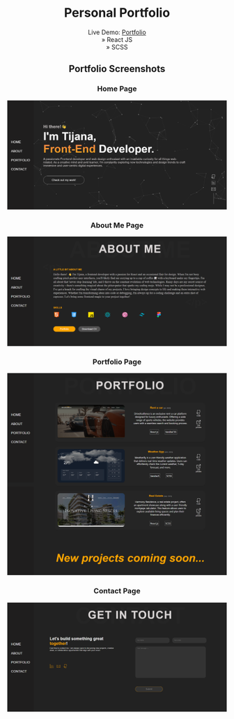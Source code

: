 <div align='center'>
<h1>Personal Portfolio</h1>
Live Demo: <a href='https://tijanadj.vercel.app/'>Portfolio</a> <br>
» React JS <br>
» SCSS


  <h2>Portfolio Screenshots</h2>

<h3 align='center'>Home Page </h3>
<div align='center'>
<img src='public/portfolio-screens/home.png'/>
</div>

<h3 align='center'>About Me Page </h3>
<div align='center'>
<img src='public/portfolio-screens/about.png'/>
</div>

<h3 align='center'>Portfolio Page </h3>
<div align='center'>
<img src='public/portfolio-screens/portfolio.png'/>
</div>

<h3 align='center'>Contact Page </h3>
<div align='center'>
<img src='public/portfolio-screens/contact.png'/>
</div>
</div>
